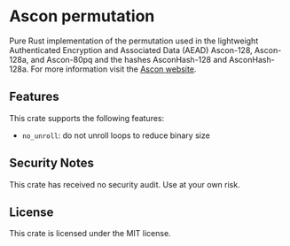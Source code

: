 # Ascon permutation

Pure Rust implementation of the permutation used in the lightweight Authenticated Encryption and Associated Data (AEAD) Ascon-128, Ascon-128a, and Ascon-80pq and the hashes AsconHash-128 and AsconHash-128a. For more information visit the [Ascon website](https://ascon.iaik.tugraz.at).

## Features

This crate supports the following features:

* `no_unroll`: do not unroll loops to reduce binary size

## Security Notes

This crate has received no security audit. Use at your own risk.

## License

This crate is licensed under the MIT license.
